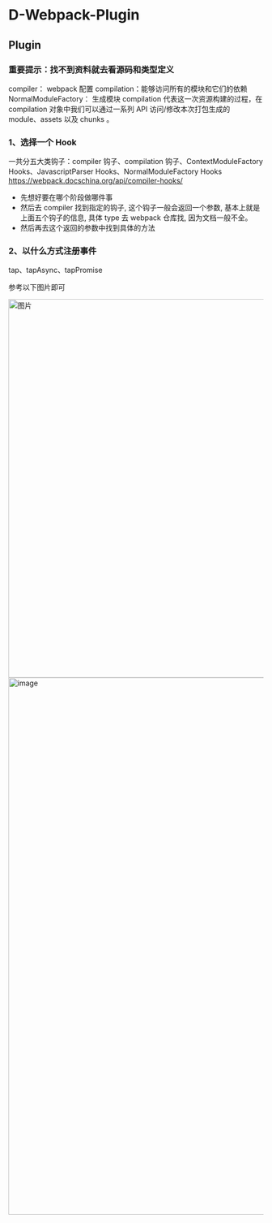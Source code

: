 # D-Webpack-Plugin

## Plugin



### 重要提示：找不到资料就去看源码和类型定义
compiler： webpack 配置
compilation：能够访问所有的模块和它们的依赖
NormalModuleFactory： 生成模块
compilation 代表这一次资源构建的过程，在 compilation 对象中我们可以通过一系列 API 访问/修改本次打包生成的 module、assets 以及 chunks 。



### 1、选择一个 Hook
  一共分五大类钩子：compiler 钩子、compilation 钩子、ContextModuleFactory Hooks、JavascriptParser Hooks、NormalModuleFactory Hooks
  https://webpack.docschina.org/api/compiler-hooks/

- 先想好要在哪个阶段做哪件事
- 然后去 compiler 找到指定的钩子, 这个钩子一般会返回一个参数, 基本上就是上面五个钩子的信息, 具体 type 去 webpack 仓库找, 因为文档一般不全。
- 然后再去这个返回的参数中找到具体的方法



### 2、以什么方式注册事件

tap、tapAsync、tapPromise

参考以下图片即可

<img width="746" alt="图片" src="https://user-images.githubusercontent.com/67792799/225255714-8d431577-a18f-4061-a8fb-0b4fdfb3d61d.png">
<img width="1058" alt="image" src="https://user-images.githubusercontent.com/67792799/225256192-325f7d7d-dd8b-4f01-bdc1-fe53b7b26def.png">

